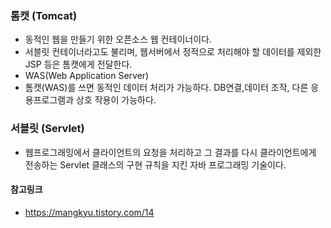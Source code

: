 ### 톰캣 (Tomcat)

- 동적인 웹을 만들기 위한 오픈소스 웹 컨테이너이다.
- 서블릿 컨테이너라고도 불리며, 웹서버에서 정적으로 처리해야 할 데이터를 제외한 JSP 등은 톰캣에게 전달한다.
- WAS(Web Application Server)
- 톰캣(WAS)를 쓰면 동적인 데이터 처리가 가능하다. DB연결,데이터 조작, 다른 응용프로그램과 상호 작용이 가능하다.

### 서블릿 (Servlet)

- 웹프로그래밍에서 클라이언트의 요청을 처리하고 그 결과를 다시 클라이언트에게 전송하는 Servlet 클래스의 구현 규칙을 지킨 자바 프로그래밍 기술이다.



#### 참고링크

- https://mangkyu.tistory.com/14

